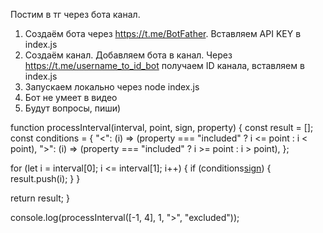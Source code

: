 Постим в тг через бота канал. 

1. Создаём бота через https://t.me/BotFather. Вставляем API KEY в index.js
2. Создаём канал. Добавляем бота в канал. Через https://t.me/username_to_id_bot получаем ID канала, вставляем в index.js
3. Запускаем локально через node index.js
3. Бот не умеет в видео
4. Будут вопросы, пиши)



function processInterval(interval, point, sign, property) {
  const result = [];
  const conditions = {
    "<": (i) => (property === "included" ? i <= point : i < point),
    ">": (i) => (property === "included" ? i >= point : i > point),
  };

  for (let i = interval[0]; i <= interval[1]; i++) {
    if (conditions[sign](i)) {
      result.push(i);
    }
  }

  return result;
}

console.log(processInterval([-1, 4], 1, ">", "excluded"));
